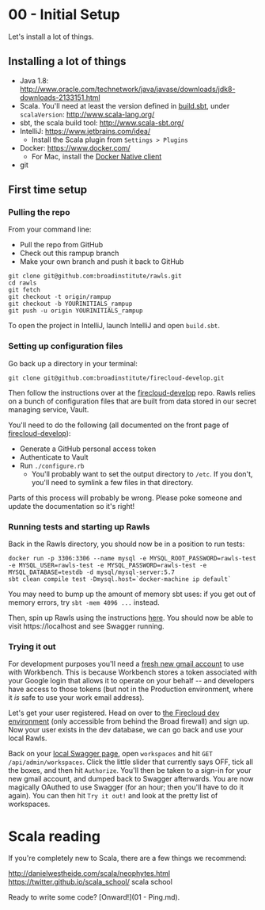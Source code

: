 # 00 - Initial Setup

Let's install a lot of things.

## Installing a lot of things

* Java 1.8: http://www.oracle.com/technetwork/java/javase/downloads/jdk8-downloads-2133151.html
* Scala. You'll need at least the version defined in [build.sbt](../build.sbt), under `scalaVersion`: http://www.scala-lang.org/
* sbt, the scala build tool: http://www.scala-sbt.org/
* IntelliJ: https://www.jetbrains.com/idea/
  * Install the Scala plugin from `Settings > Plugins`
* Docker: https://www.docker.com/
  * For Mac, install the [Docker Native client](https://www.docker.com/products/docker#/mac)
* git

## First time setup

### Pulling the repo

From your command line:

* Pull the repo from GitHub
* Check out this rampup branch
* Make your own branch and push it back to GitHub

```
git clone git@github.com:broadinstitute/rawls.git
cd rawls
git fetch
git checkout -t origin/rampup
git checkout -b YOURINITIALS_rampup
git push -u origin YOURINITIALS_rampup
```

To open the project in IntelliJ, launch IntelliJ and open `build.sbt`.

### Setting up configuration files

Go back up a directory in your terminal:

```
git clone git@github.com:broadinstitute/firecloud-develop.git
```

Then follow the instructions over at the [firecloud-develop](https://github.com/broadinstitute/firecloud-develop) repo. Rawls relies on a bunch of configuration files that are built from data stored in our secret managing service, Vault.

You'll need to do the following (all documented on the front page of [firecloud-develop](https://github.com/broadinstitute/firecloud-develop)):

* Generate a GitHub personal access token
* Authenticate to Vault
* Run `./configure.rb`
  * You'll probably want to set the output directory to `/etc`. If you don't, you'll need to symlink a few files in that directory.

Parts of this process will probably be wrong. Please poke someone and update the documentation so it's right!

### Running tests and starting up Rawls

Back in the Rawls directory, you should now be in a position to run tests:

```
docker run -p 3306:3306 --name mysql -e MYSQL_ROOT_PASSWORD=rawls-test -e MYSQL_USER=rawls-test -e MYSQL_PASSWORD=rawls-test -e MYSQL_DATABASE=testdb -d mysql/mysql-server:5.7
sbt clean compile test -Dmysql.host=`docker-machine ip default`
```

You may need to bump up the amount of memory sbt uses: if you get out of memory errors, try `sbt -mem 4096 ...` instead.

Then, spin up Rawls using the instructions [here](https://github.com/broadinstitute/firecloud-develop#running-a-service-locally). You should now be able to visit https://localhost and see Swagger running.

### Trying it out

For development purposes you'll need a [fresh new gmail account](https://accounts.google.com/SignUp) to use with Workbench. This is because Workbench stores a token associated with your Google login that allows it to operate on your behalf -- and developers have access to those tokens (but not in the Production environment, where it *is* safe to use your work email address).

Let's get your user registered. Head on over to [the Firecloud dev environment](firecloud.dsde-dev.broadinstitute.org) (only accessible from behind the Broad firewall) and sign up. Now your user exists in the dev database, we can go back and use your local Rawls.

Back on your [local Swagger page](https://localhost), open `workspaces` and hit `GET /api/admin/workspaces`. Click the little slider that currently says OFF, tick all the boxes, and then hit `Authorize`. You'll then be taken to a sign-in for your new gmail account, and dumped back to Swagger afterwards. You are now magically OAuthed to use Swagger (for an hour; then you'll have to do it again). You can then hit `Try it out!` and look at the pretty list of workspaces.

# Scala reading

If you're completely new to Scala, there are a few things we recommend:

http://danielwestheide.com/scala/neophytes.html
https://twitter.github.io/scala_school/ scala school

Ready to write some code? [Onward!](01 - Ping.md).
